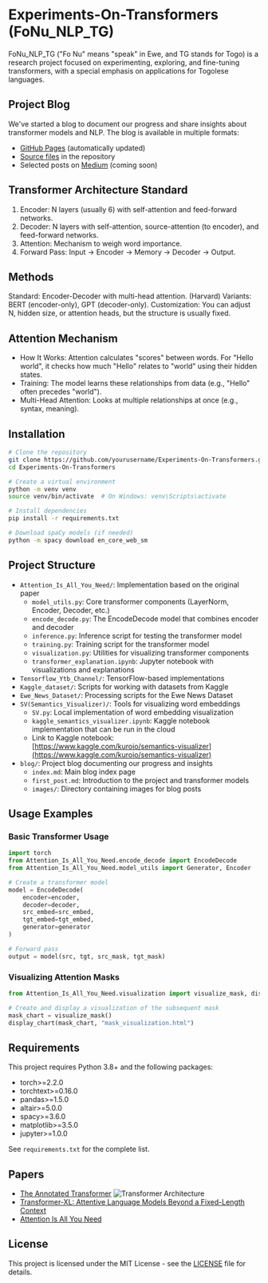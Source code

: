 # Experiments-On-Transformers (FoNu_NLP_TG)

FoNu_NLP_TG ("Fo Nu" means "speak" in Ewe, and TG stands for Togo) is a research project focused on experimenting, exploring, and fine-tuning transformers, with a special emphasis on applications for Togolese languages.

## Project Blog

We've started a blog to document our progress and share insights about transformer models and NLP. The blog is available in multiple formats:

- [GitHub Pages](https://lemniscate-world.github.io/FoNu_NLP_TG/) (automatically updated)
- [Source files](blog/) in the repository
- Selected posts on [Medium](https://medium.com/) (coming soon)

## Transformer Architecture Standard

1. Encoder: N layers (usually 6) with self-attention and feed-forward networks.
2. Decoder: N layers with self-attention, source-attention (to encoder), and feed-forward networks.
3. Attention: Mechanism to weigh word importance.
4. Forward Pass: Input → Encoder → Memory → Decoder → Output.

## Methods

Standard: Encoder-Decoder with multi-head attention. (Harvard)
Variants: BERT (encoder-only), GPT (decoder-only).
Customization: You can adjust N, hidden size, or attention heads, but the structure is usually fixed.

## Attention Mechanism
- How It Works: Attention calculates "scores" between words. For "Hello world", it checks how much "Hello" relates to "world" using their hidden states.
- Training: The model learns these relationships from data (e.g., "Hello" often precedes "world").
- Multi-Head Attention: Looks at multiple relationships at once (e.g., syntax, meaning).

## Installation

```bash
# Clone the repository
git clone https://github.com/yourusername/Experiments-On-Transformers.git
cd Experiments-On-Transformers

# Create a virtual environment
python -m venv venv
source venv/bin/activate  # On Windows: venv\Scripts\activate

# Install dependencies
pip install -r requirements.txt

# Download spaCy models (if needed)
python -m spacy download en_core_web_sm
```

## Project Structure

- `Attention_Is_All_You_Need/`: Implementation based on the original paper
  - `model_utils.py`: Core transformer components (LayerNorm, Encoder, Decoder, etc.)
  - `encode_decode.py`: The EncodeDecode model that combines encoder and decoder
  - `inference.py`: Inference script for testing the transformer model
  - `training.py`: Training script for the transformer model
  - `visualization.py`: Utilities for visualizing transformer components
  - `transformer_explanation.ipynb`: Jupyter notebook with visualizations and explanations
- `Tensorflow_Ytb_Channel/`: TensorFlow-based implementations
- `Kaggle_dataset/`: Scripts for working with datasets from Kaggle
- `Ewe_News_Dataset/`: Processing scripts for the Ewe News Dataset
- `SV(Semantics_Visualizer)/`: Tools for visualizing word embeddings
  - `SV.py`: Local implementation of word embedding visualization
  - `kaggle_semantics_visualizer.ipynb`: Kaggle notebook implementation that can be run in the cloud
  - Link to Kaggle notebook: [https://www.kaggle.com/kuroio/semantics-visualizer](https://www.kaggle.com/kuroio/semantics-visualizer)
- `blog/`: Project blog documenting our progress and insights
  - `index.md`: Main blog index page
  - `first_post.md`: Introduction to the project and transformer models
  - `images/`: Directory containing images for blog posts

## Usage Examples

### Basic Transformer Usage

```python
import torch
from Attention_Is_All_You_Need.encode_decode import EncodeDecode
from Attention_Is_All_You_Need.model_utils import Generator, Encoder

# Create a transformer model
model = EncodeDecode(
    encoder=encoder,
    decoder=decoder,
    src_embed=src_embed,
    tgt_embed=tgt_embed,
    generator=generator
)

# Forward pass
output = model(src, tgt, src_mask, tgt_mask)
```

### Visualizing Attention Masks

```python
from Attention_Is_All_You_Need.visualization import visualize_mask, display_chart

# Create and display a visualization of the subsequent mask
mask_chart = visualize_mask()
display_chart(mask_chart, "mask_visualization.html")
```

## Requirements

This project requires Python 3.8+ and the following packages:
- torch>=2.2.0
- torchtext>=0.16.0
- pandas>=1.5.0
- altair>=5.0.0
- spacy>=3.6.0
- matplotlib>=3.5.0
- jupyter>=1.0.0

See `requirements.txt` for the complete list.

## Papers

- [The Annotated Transformer](https://nlp.seas.harvard.edu/annotated-transformer/#prelims)
![Transformer Architecture](https://nlp.seas.harvard.edu/images/the_transformer_architecture.jpg)
- [Transformer-XL: Attentive Language Models Beyond a Fixed-Length Context](https://arxiv.org/abs/1901.02860)
- [Attention Is All You Need](https://arxiv.org/pdf/1706.03762)

## License

This project is licensed under the MIT License - see the [LICENSE](LICENSE) file for details.
